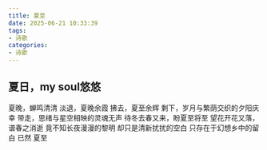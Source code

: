 ```yaml
---
title: 夏至
date: 2025-06-21 10:33:39
tags: 
- 诗歌
categories: 
- 诗歌
---
```

## 夏日，my soul悠悠
夏晚，蝉鸣清清
淡退，夏晚余霞
拂去，夏至余辉
剩下，岁月与繁荫交织的夕阳庆幸
带走，思绪与星空相映的灵魂无声
待冬去春又来，盼夏至将至
望花开花又落，谱春之消逝
竟不知长夜漫漫的黎明
却只是清新扰扰的空白
只存在于幻想乡中的留白
已然
夏至
